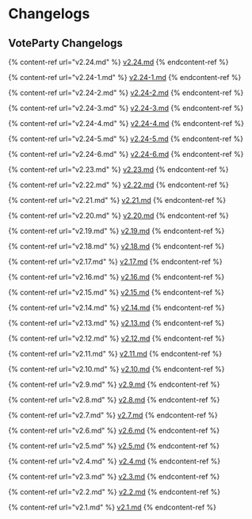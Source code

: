 # Changelogs

## VoteParty Changelogs

{% content-ref url="v2.24.md" %}
[v2.24.md](v2.24.md)
{% endcontent-ref %}

{% content-ref url="v2.24-1.md" %}
[v2.24-1.md](v2.24-1.md)
{% endcontent-ref %}

{% content-ref url="v2.24-2.md" %}
[v2.24-2.md](v2.24-2.md)
{% endcontent-ref %}

{% content-ref url="v2.24-3.md" %}
[v2.24-3.md](v2.24-3.md)
{% endcontent-ref %}

{% content-ref url="v2.24-4.md" %}
[v2.24-4.md](v2.24-4.md)
{% endcontent-ref %}

{% content-ref url="v2.24-5.md" %}
[v2.24-5.md](v2.24-5.md)
{% endcontent-ref %}

{% content-ref url="v2.24-6.md" %}
[v2.24-6.md](v2.24-6.md)
{% endcontent-ref %}

{% content-ref url="v2.23.md" %}
[v2.23.md](v2.23.md)
{% endcontent-ref %}

{% content-ref url="v2.22.md" %}
[v2.22.md](v2.22.md)
{% endcontent-ref %}

{% content-ref url="v2.21.md" %}
[v2.21.md](v2.21.md)
{% endcontent-ref %}

{% content-ref url="v2.20.md" %}
[v2.20.md](v2.20.md)
{% endcontent-ref %}

{% content-ref url="v2.19.md" %}
[v2.19.md](v2.19.md)
{% endcontent-ref %}

{% content-ref url="v2.18.md" %}
[v2.18.md](v2.18.md)
{% endcontent-ref %}

{% content-ref url="v2.17.md" %}
[v2.17.md](v2.17.md)
{% endcontent-ref %}

{% content-ref url="v2.16.md" %}
[v2.16.md](v2.16.md)
{% endcontent-ref %}

{% content-ref url="v2.15.md" %}
[v2.15.md](v2.15.md)
{% endcontent-ref %}

{% content-ref url="v2.14.md" %}
[v2.14.md](v2.14.md)
{% endcontent-ref %}

{% content-ref url="v2.13.md" %}
[v2.13.md](v2.13.md)
{% endcontent-ref %}

{% content-ref url="v2.12.md" %}
[v2.12.md](v2.12.md)
{% endcontent-ref %}

{% content-ref url="v2.11.md" %}
[v2.11.md](v2.11.md)
{% endcontent-ref %}

{% content-ref url="v2.10.md" %}
[v2.10.md](v2.10.md)
{% endcontent-ref %}

{% content-ref url="v2.9.md" %}
[v2.9.md](v2.9.md)
{% endcontent-ref %}

{% content-ref url="v2.8.md" %}
[v2.8.md](v2.8.md)
{% endcontent-ref %}

{% content-ref url="v2.7.md" %}
[v2.7.md](v2.7.md)
{% endcontent-ref %}

{% content-ref url="v2.6.md" %}
[v2.6.md](v2.6.md)
{% endcontent-ref %}

{% content-ref url="v2.5.md" %}
[v2.5.md](v2.5.md)
{% endcontent-ref %}

{% content-ref url="v2.4.md" %}
[v2.4.md](v2.4.md)
{% endcontent-ref %}

{% content-ref url="v2.3.md" %}
[v2.3.md](v2.3.md)
{% endcontent-ref %}

{% content-ref url="v2.2.md" %}
[v2.2.md](v2.2.md)
{% endcontent-ref %}

{% content-ref url="v2.1.md" %}
[v2.1.md](v2.1.md)
{% endcontent-ref %}





